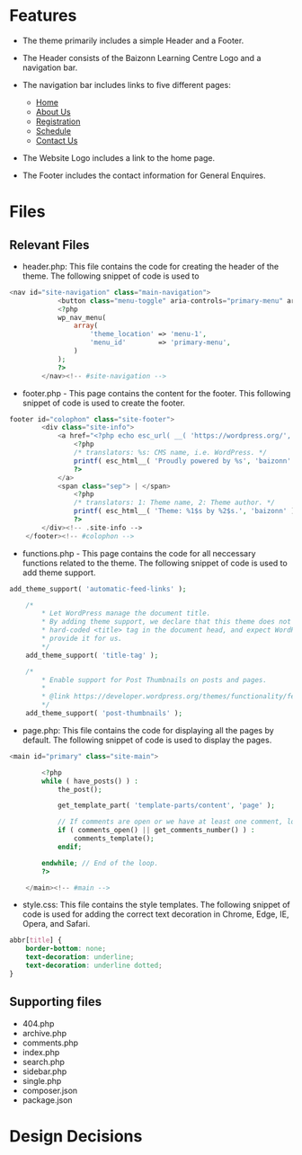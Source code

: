 # Features
- The theme primarily includes a simple Header and a Footer.
- The Header consists of the Baizonn Learning Centre Logo and a navigation bar.
- The navigation bar includes links to five different pages:

  - [Home](https://cp3402-team-a.com/) 
  - [About Us](https://cp3402-team-a.com/about-us-2/)  
  - [Registration](https://cp3402-team-a.com/registration/)
  - [Schedule](https://cp3402-team-a.com/schedule/)
  - [Contact Us](https://cp3402-team-a.com/contact-us/)

- The Website Logo includes a link to the home page.
- The Footer includes the contact information for General Enquires.

# Files

## Relevant Files
- header.php: This file contains the code for creating the header of the theme. The following snippet of code is used to 
```php
<nav id="site-navigation" class="main-navigation">
			<button class="menu-toggle" aria-controls="primary-menu" aria-expanded="false"><?php esc_html_e( 'Primary Menu', 'baizonn' ); ?></button>
			<?php
			wp_nav_menu(
				array(
					'theme_location' => 'menu-1',
					'menu_id'        => 'primary-menu',
				)
			);
			?>
		</nav><!-- #site-navigation -->
```
- footer.php - This page contains the content for the footer. This following snippet of code is used to create the footer.
```php
footer id="colophon" class="site-footer">
		<div class="site-info">
			<a href="<?php echo esc_url( __( 'https://wordpress.org/', 'baizonn' ) ); ?>">
				<?php
				/* translators: %s: CMS name, i.e. WordPress. */
				printf( esc_html__( 'Proudly powered by %s', 'baizonn' ), 'WordPress' );
				?>
			</a>
			<span class="sep"> | </span>
				<?php
				/* translators: 1: Theme name, 2: Theme author. */
				printf( esc_html__( 'Theme: %1$s by %2$s.', 'baizonn' ), 'baizonn', '<a href="http://underscores.me/">Underscores.me</a>' );
				?>
		</div><!-- .site-info -->
	</footer><!-- #colophon -->
```
- functions.php - This page contains the code for all neccessary functions related to the theme. The following snippet of code is used to add theme support.
```php
add_theme_support( 'automatic-feed-links' );

	/*
		* Let WordPress manage the document title.
		* By adding theme support, we declare that this theme does not use a
		* hard-coded <title> tag in the document head, and expect WordPress to
		* provide it for us.
		*/
	add_theme_support( 'title-tag' );

	/*
		* Enable support for Post Thumbnails on posts and pages.
		*
		* @link https://developer.wordpress.org/themes/functionality/featured-images-post-thumbnails/
		*/
	add_theme_support( 'post-thumbnails' );
```
- page.php: This file contains the code for displaying all the pages by default. The following snippet of code is used to display the pages.
```php
<main id="primary" class="site-main">

		<?php
		while ( have_posts() ) :
			the_post();

			get_template_part( 'template-parts/content', 'page' );

			// If comments are open or we have at least one comment, load up the comment template.
			if ( comments_open() || get_comments_number() ) :
				comments_template();
			endif;

		endwhile; // End of the loop.
		?>

	</main><!-- #main -->
```
- style.css: This file contains the style templates. The following snippet of code is used for adding the correct text decoration in Chrome, Edge, IE, Opera, and Safari.
```css
abbr[title] {
	border-bottom: none;
	text-decoration: underline;
	text-decoration: underline dotted;
}
```
## Supporting files
- 404.php
- archive.php
- comments.php
- index.php
- search.php
- sidebar.php
- single.php
- composer.json
- package.json
# Design Decisions

